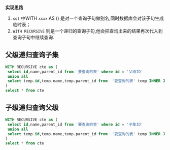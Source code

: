 **实现思路**
1. `sql` 中WITH `xxxx` AS () 是对一个查询子句做别名,同时数据库会对该子句生成临时表；
2. `WITH RECURSIVE` 则是一个递归的查询子句,他会把查询出来的结果再次代入到查询子句中继续查询.

## 父级递归查询子集

```sql
WITH RECURSIVE cte as (
 select id,name,parent_id from '要查询的表' where id = '父级ID'
 union all
 select temp.id,temp.name,temp.parent_id from  '要查询的表' temp INNER JOIN  cte c  on temp.parent_id = c.id
)
select * from cte
```

## 子级递归查询父级

```sql
WITH RECURSIVE cte as (
 select id,name,parent_id from '要查询的表' where id = '子集ID'
 union all
 select temp.id,temp.name,temp.parent_id from  '要查询的表' temp INNER JOIN  cte c  on temp.id = c.parent_id
)
select * from cte
```